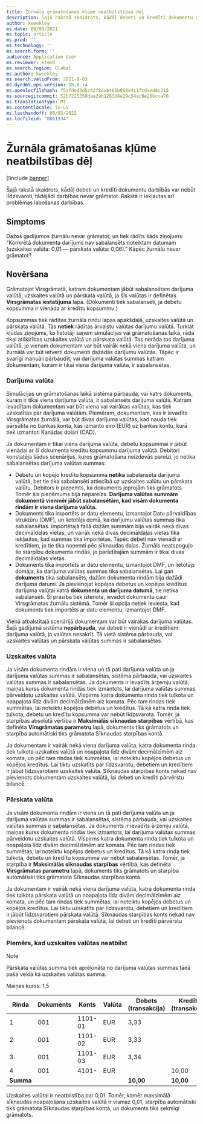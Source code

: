 ```yaml
---
title: Žurnāla grāmatošanas kļūme neatbilstības dēļ
description: Šajā rakstā skaidrots, kādēļ debeti un kredīti dokumentu darbībās var nebūt līdzsvaroti, tādējādi darbības nevar grāmatot. Rakstā ir iekļautas arī problēmas labošanas darbības.
author: kweekley
ms.date: 08/03/2021
ms.topic: article
ms.prod: ''
ms.technology: ''
ms.search.form: ''
audience: Application User
ms.reviewer: kfend
ms.search.region: Global
ms.author: kweekley
ms.search.validFrom: 2021-8-03
ms.dyn365.ops.version: 10.0.14
ms.openlocfilehash: f5afded3d5c42f8dab465b668e4c1fcdaed8c215
ms.sourcegitcommit: 52b7225350daa29b1263d8e29c54ac9e20bcca70
ms.translationtype: MT
ms.contentlocale: lv-LV
ms.lasthandoff: 06/03/2022
ms.locfileid: "8861334"
---
```

# <a name="journal-posting-failure-because-of-imbalance"></a>Žurnāla grāmatošanas kļūme neatbilstības dēļ

[!include [banner](../includes/banner.md)]

Šajā rakstā skaidrots, kādēļ debeti un kredīti dokumentu darbībās var nebūt līdzsvaroti, tādējādi darbības nevar grāmatot. Rakstā ir iekļautas arī problēmas labošanas darbības.

## <a name="symptom"></a>Simptoms

Dažos gadījumos žurnālu nevar grāmatot, un tiek rādīts šāds ziņojums: “Konkrētā dokumenta darījums nav sabalansēts noteiktam datumam (uzskaites valūta: 0,01 — pārskata valūta: 0,06).” Kāpēc žurnālu nevar grāmatot?

## <a name="resolution"></a>Novēršana

Grāmatojot Virsgrāmatā, katram dokumentam jābūt sabalansētam darījuma valūtā, uzskaites valūtā un pārskata valūtā, ja šīs valūtas ir definētas **Virsgrāmatas iestatījuma** lapā. (Dokumenti tiek sabalansēti, ja debetu kopsumma ir vienāda ar kredītu kopsummu.)

Kopsummas tiek rādītas žurnāla rindu lapas apakšdaļā, uzskaites valūtā un pārskata valūtā. Tās **netiek** rādītas ārvalstu valūtas darījumu valūtā. Turklāt kļūdas ziņojums, ko lietotāji saņem simulācijas vai grāmatošanas laikā, rāda tikai atšķirības uzskaites valūtā un pārskata valūtā. Tas nerāda tos darījuma valūtā, jo vienam dokumentam var būt vairāk nekā viena darījuma valūta, un žurnālā var būt ietverti dokumenti dažādās darījumu valūtās. Tāpēc ir svarīgi manuāli pārbaudīt, vai darījuma valūtas summas katram dokumentam, kuram ir tikai viena darījuma valūta, ir sabalansētas.

### <a name="transaction-currency"></a>Darījuma valūta

Simulācijas un grāmatošanas laikā sistēma pārbauda, vai katrs dokuments, kuram ir tikai viena darījuma valūta, ir sabalansēts darījuma valūtā. Katram ievadītam dokumentam var būt viena vai vairākas valūtas, kas tiek uzskatītas par darījuma valūtām. Piemēram, dokumentam, kas ir ievadīts Virsgrāmatas žurnālā, var būt divas darījuma valūtas, kad nauda tiek pārsūtīta no bankas konta, kas izmanto eiro (EUR) uz bankas kontu, kurā tiek izmantoti Kanādas dolāri (CAD).

Ja dokumentam ir tikai viena darījuma valūta, debetu kopsummai ir jābūt vienādai ar šī dokumenta kredītu kopsummu darījuma valūtā. Debitori konstatēja šādus scenārijus, kuros grāmatošana neizdevās pareizi, jo netika sabalansētas darījuma valūtas summas:

- Debetu un kopējo kredītu kopsumma **netika** sabalansēta darījuma valūtā, bet tie tika sabalansēti attiecībā uz uzskaites valūtu un pārskata valūtu. Debitors ir pieņemts, ka dokuments joprojām tiks grāmatots. Tomēr šis pieņēmums bija nepareizs. **Darījuma valūtas summām dokumentā vienmēr jābūt sabalansētām, kad visām dokumenta rindām ir viena darījuma valūta.**
- Dokuments tika importēts ar datu elementu, izmantojot Datu pārvaldības struktūru (DMF), un lietotājs domā, ka darījumu valūtas summas tika sabalansētas. Importētajā failā dažām summām bija vairāk nekā divas decimāldaļas vietas, un vairāk nekā divas decimāldaļas vietas tika iekļautas, kad summas tika importētas. Tāpēc debeti nav vienādi ar kredītiem, jo tie tika noņemti pēc sīknaudas daļas. Žurnāls neatspoguļo šo starpību dokumenta rindās, jo parādītajām summām ir tikai divas decimāldaļas vietas.
- Dokuments tika importēts ar datu elementu, izmantojot DMF, un lietotājs domāja, ka darījuma valūtas summas tika sabalansētas. Lai gan **dokuments** tika sabalansēts, dažām dokumenta rindām bija dažādi darījuma datumi. Ja pievienojat kopējos debetus un kopējos kredītus darījuma valūtai katrā **dokumenta un darījuma datumā**, tie netika sabalansēti. Šī prasība tiek īstenota, ievadot dokumentu caur Virsgrāmatas žurnālu sistēmā. Tomēr šī opcija netiek ieviesta, kad dokuments tiek importēts ar datu elementu, izmantojot DMF.

Vienā atbalstītajā scenārijā dokumentam var būt vairākas darījuma valūtas. Šajā gadījumā sistēma **nepārbauda**, vai debeti ir vienādi ar kredītiem darījuma valūtā, jo valūtas nesakrīt. Tā vietā sistēma pārbauda, vai uzskaites valūtas un pārskata valūtas summas ir sabalansētas.

### <a name="accounting-currency"></a>Uzskaites valūta

Ja visām dokumenta rindām ir viena un tā pati darījuma valūta un ja darījuma valūtas summas ir sabalansētas, sistēma pārbauda, vai uzskaites valūtas summas ir sabalansētas. Ja dokuments ir ievadīts ārzemju valūtā, maiņas kurss dokumenta rindās tiek izmantots, lai darījuma valūtas summas pārveidotu uzskaites valūtā. Vispirms katra dokumenta rinda tiek tulkota un noapaļota līdz divām decimālzīmēm aiz komata. Pēc tam rindas tiek summētas, lai noteiktu kopējos debetus un kredītus. Tā kā katra rinda tiek tulkota, debetu un kredītu kopsumma var nebūt līdzsvarota. Tomēr, ja starpības absolūtā vērtība ir **Maksimālās sīknaudas starpības** vērtībā, kas definēta **Virsgrāmatas parametru** lapā, dokuments tiks grāmatots un starpība automātiski tiks grāmatota Sīknaudas starpības kontā.

Ja dokumentam ir vairāk nekā viena darījuma valūta, katra dokumenta rinda tiek tulkota uzskaites valūtā un noapaļota līdz divām decimālzīmēm aiz komata, un pēc tam rindas tiek summētas, lai noteiktu kopējos debetus un kopējos kredītus. Lai tiktu uzskatīts par līdzsvarotu, debetiem un kredītiem ir jābūt līdzsvarotiem uzskaites valūtā.  Sīknaudas starpības konts nekad nav pievienots dokumentam uzskaites valūtā, lai debeti un kredīti pārvērstu bilancē. 

### <a name="reporting-currency"></a>Pārskata valūta

Ja visām dokumenta rindām ir viena un tā pati darījuma valūta un ja darījuma valūtas summas ir sabalansētas, sistēma pārbauda, vai uzskaites valūtas summas ir sabalansētas. Ja dokuments ir ievadīts ārzemju valūtā, maiņas kurss dokumenta rindās tiek izmantots, lai darījuma valūtas summas pārveidotu uzskaites valūtā. Vispirms katra dokumenta rinda tiek tulkota un noapaļota līdz divām decimālzīmēm aiz komata. Pēc tam rindas tiek summētas, lai noteiktu kopējos debetus un kredītus. Tā kā katra rinda tiek tulkota, debetu un kredītu kopsumma var nebūt sabalansētas. Tomēr, ja starpība ir **Maksimālās sīknaudas starpības** vērtībā, kas definēta **Virsgrāmatas parametru** lapā, dokuments tiks grāmatots un starpība automātiski tiks grāmatota Sīknaudas starpības kontā.

Ja dokumentam ir vairāk nekā viena darījuma valūta, katra dokumenta rinda tiek tulkota pārskata valūtā un noapaļota līdz divām decimālzīmēm aiz komata, un pēc tam rindas tiek summētas, lai noteiktu kopējos debetus un kopējos kredītus. Lai tiktu uzskatīts par līdzsvarotu, debetiem un kredītiem ir jābūt līdzsvarotiem pārskata valūtā.  Sīknaudas starpības konts nekad nav pievienots dokumentam pārskata valūtā, lai debeti un kredīti pārvērstu bilancē.

### <a name="example-for-an-accounting-currency-imbalance"></a>Piemērs, kad uzskaites valūtas neatbilst

> [!NOTE]
> Pārskata valūtas summa tiek aprēķināta no darījuma valūtas summas tādā pašā veidā kā uzskaites valūtas summa.

Maiņas kurss: 1,5

| Rinda | Dokuments | Konts | Valūta | Debets (transakcija) | Kredīts (transakcija) | Debets (uzskaite) | Kredīts (uzskaite) |
|---|---|---|---|---|---|---|---|
| 1 | 001 | 1101-01 | EUR | 3,33 | | 5,00 (4,995) | |
| 2 | 001 | 1101-02 | EUR | 3,33 | | 5,00 (4,995) | |
| 3 | 001 | 1101-03 | EUR | 3,34 | | 5,01 | |
| 4 | 001 | 4101- | EUR | | 10,00 | | 15,00 |
| **Summa** | | | | **10,00** | **10,00** | **15,01** | **15,00** |

Uzskaites valūtai ir neatbilstība par 0,01. Tomēr, kamēr maksimālā sīknaudas noapaļošana uzskaites valūtā ir vismaz 0,01, starpība automātiski tiks grāmatota Sīknaudas starpības kontā, un dokuments tiks sekmīgi grāmatots.
